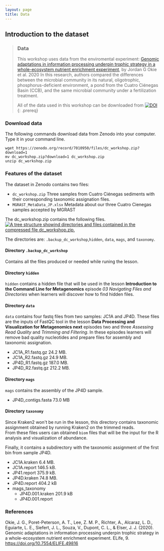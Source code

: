 ```yaml
---
layout: page
title: Data
---
```


## Introduction to the dataset  

> ### Data
> This workshop uses data from the enviromental experiment: [Genomic adaptations in information 
> processing underpin trophic strategy in a whole-ecosystem nutrient 
> enrichment experiment](https://elifesciences.org/articles/49816), by Jordan G Okie et al. 2020
> In this research, authors compared the differences between the microbial community 
> in its natural, oligotrophic, phosphorus-deficient 
>environment, a pond from the Cuatro Ciénegas Basin (CCB), and the same microbial 
>community under a fertilization treatment.
>
> All of the data used in this workshop can be downloaded from
>  [![DOI](https://zenodo.org/badge/DOI/10.5281/zenodo.4285900.svg)](https://doi.org/10.5281/zenodo.4285900)
{: .prereq} 

### Download data
The following commands download data from Zenodo into your computer. Type it in your command line.   

~~~
wget https://zenodo.org/record/7010950/files/dc_workshop.zip?download=1
mv dc_workshop.zip?download=1 dc_workshop.zip  
unzip dc_workshop.zip  
~~~

### Features of the dataset  
The dataset in Zenodo contains two files:  
- `dc_workshop.zip`  Three samples from Cuatro Ciénegas sediments with their corresponding taxonomic assignation files.  
- `MGRAST_MetaData_JP.xlsx` Metadata about our three Cuatro Cienegas samples accepted by MGRAST  
  
The dc_workshop.zip contains the following files. 
<a href="{{ page.root }}/fig/dataset.png" >
  <img src="{{ page.root }}/fig/dataset.png" alt="A tree structure showind directories and files
                                                  contained in the compressed file dc_workshop.zip." />
</a>

The directories are: `.backup_dc_workshop`,`hidden`, `data`, `mags`, and `taxonomy`.  

#### Directory `.backup_dc_workshop`  
Contains all the files produced or needed while runing the lesson.  
  
#### Directory `hidden`
 `hidden` contains a hidden file that will be used in the lesson **Introduction to the Command Line for Metagenomics**
episode _03 Navigating Files and Directories_ when learners will discover how to find hidden files.  

#### Directory `data`
`data` contains four fastq files from two samples: JC1A and JP4D. These files 
are the inputs of FastQC tool in the lesson **Data Processing and Visualization for Metagenomics
next** episodes two and three _Assessing Read Quality_ and _Trimming and Filtering_. 
In these episodes learners will remove bad quality nucleotides and prepare files for assembly and taxonomic assignation.  
 
- JC1A_R1.fastq.gz  24.2 MB. 
- JC1A_R2.fastq.gz  24.9 MB. 
- JP4D_R1.fastq.gz  187.0 MB. 
- JP4D_R2.fastq.gz  212.2 MB.  

#### Directory `mags`
`mags` contains the assembly of the JP4D sample.  
- JP4D_contigs.fasta  73.0 MB

#### Directory `taxonomy` 
Since Kraken2 won't be run in the lesson, this directory contains taxonomic 
assignment obtained by running Kraken2 on the trimmed reads.  
From these files users can obtained `biom` files that will be the input for 
the R analysis and visualization of abundance.  

Finally, it contains a subdirectory with the taxonomic assignment of the first bin from sample JP4D. 

- JC1A.kraken 6.4 MB. 
- JC1A.report 146.5 kB. 
- JP41.report 375.9 kB. 
- JP4D.kraken 74.8 MB. 
- JP4D.report 404.2 kB  
- mags_taxonomy
    - JP4D.001.kraken 201.9 kB
    - JP4D.001.report

### References  

Okie, J. G., Poret-Peterson, A. T., Lee, Z. M. P., Richter, A., Alcaraz, L. D., Eguiarte, L. E., Siefert, J. L., Souza, V., Dupont, C. L., & Elser, J. J. (2020). 
Genomic adaptations in information processing underpin trophic strategy in a whole-ecosystem nutrient enrichment experiment. ELife, 9. https://doi.org/10.7554/ELIFE.49816
